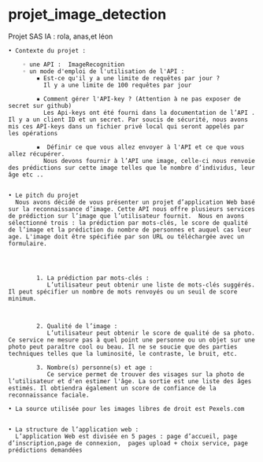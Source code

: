 # projet_image_detection
Projet SAS IA : rola, anas,et léon 



    • Contexte du projet : 

        ◦ une API :  ImageRecognition
        ◦ un mode d'emploi de l'utilisation de l'API : 
            ▪ Est-ce qu'il y a une limite de requêtes par jour ? 
              Il y a une limite de 100 requêtes par jour
              
            ▪ Comment gérer l'API-key ? (Attention à ne pas exposer de secret sur github) 
              Les Api-keys ont été fourni dans la documentation de l’API . Il y a un client ID et un secret. Par soucis de sécurité, nous avons mis ces API-keys dans un fichier privé local qui seront appelés par les opérations

            ▪  Définir ce que vous allez envoyer à l'API et ce que vous allez récupérer. 
              Nous devons fournir à l’API une image, celle-ci nous renvoie des prédictions sur cette image telles que le nombre d’individus, leur âge etc ..
              

    • Le pitch du projet
      Nous avons décidé de vous présenter un projet d’application Web basé sur la reconnaissance d’image. Cette API nous offre plusieurs services de prédiction sur l’image que l’utilisateur fournit.  Nous en avons sélectionné trois : la prédiction par mots-clés, le score de qualité de l’image et la prédiction du nombre de personnes et auquel cas leur age. L'image doit être spécifiée par son URL ou téléchargée avec un formulaire.




            1. La prédiction par mots-clés :
               L’utilisateur peut obtenir une liste de mots-clés suggérés. Il peut spécifier un nombre de mots renvoyés ou un seuil de score minimum. 



            2. Qualité de l’image : 
               L’utilisateur peut obtenir le score de qualité de sa photo. Ce service ne mesure pas à quel point une personne ou un objet sur une photo peut paraître cool ou beau. Il ne se soucie que des parties techniques telles que la luminosité, le contraste, le bruit, etc. 
               
            3. Nombre(s) personne(s) et age :
               Ce service permet de trouver des visages sur la photo de l’utilisateur et d'en estimer l'âge. La sortie est une liste des âges estimés. Il obtiendra également un score de confiance de la reconnaissance faciale. 
               
    • La source utilisée pour les images libres de droit est Pexels.com


    • La structure de l’application web :
      L’application Web est divisée en 5 pages : page d’accueil, page d’inscription,page de connexion,  pages upload + choix service, page prédictions demandées 

